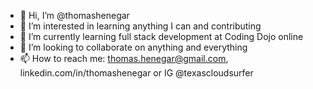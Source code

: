 - 👋 Hi, I’m @thomashenegar
- 👀 I’m interested in learning anything I can and contributing
- 🌱 I’m currently learning full stack development at Coding Dojo online
- 💞️ I’m looking to collaborate on anything and everything
- 📫 How to reach me: thomas.henegar@gmail.com, linkedin.com/in/thomashenegar or IG @texascloudsurfer

<!---
thomashenegar/thomashenegar is a ✨ special ✨ repository because its `README.md` (this file) appears on your GitHub profile.
You can click the Preview link to take a look at your changes.
--->
